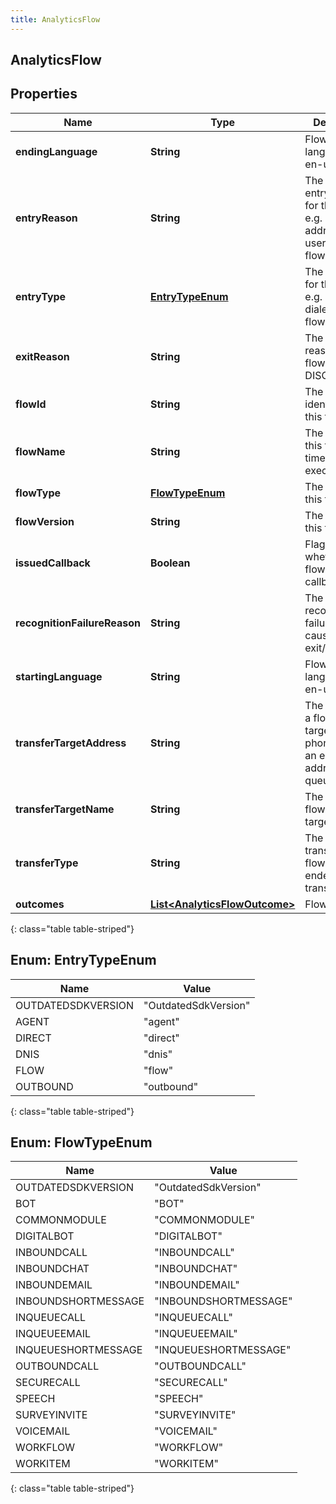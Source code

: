 ```yaml
---
title: AnalyticsFlow
---
```


## AnalyticsFlow

## Properties

| Name                         | Type                                                                                 | Description                                                                                | Notes      |
| ---------------------------- | ------------------------------------------------------------------------------------ | ------------------------------------------------------------------------------------------ | ---------- |
| **endingLanguage**           | <!----><!---->**String**<!---->                                                      | Flow ending language, e.g. en-us                                                           | [optional] |
| **entryReason**              | <!----><!---->**String**<!---->                                                      | The particular entry reason for this flow, e.g. an address, userId, or flowId              | [optional] |
| **entryType**                | [**EntryTypeEnum**](#EntryTypeEnum)<!---->                                           | The entry type for this flow, e.g. dnis, dialer, agent, flow, or direct                    | [optional] |
| **exitReason**               | <!----><!---->**String**<!---->                                                      | The exit reason for this flow, e.g. DISCONNECT                                             | [optional] |
| **flowId**                   | <!----><!---->**String**<!---->                                                      | The unique identifier of this flow                                                         | [optional] |
| **flowName**                 | <!----><!---->**String**<!---->                                                      | The name of this flow at the time of flow execution                                        | [optional] |
| **flowType**                 | [**FlowTypeEnum**](#FlowTypeEnum)<!---->                                             | The type of this flow                                                                      | [optional] |
| **flowVersion**              | <!----><!---->**String**<!---->                                                      | The version of this flow                                                                   | [optional] |
| **issuedCallback**           | <!----><!---->**Boolean**<!---->                                                     | Flag indicating whether the flow issued a callback                                         | [optional] |
| **recognitionFailureReason** | <!----><!---->**String**<!---->                                                      | The recognition failure reason causing to exit/disconnect                                  | [optional] |
| **startingLanguage**         | <!----><!---->**String**<!---->                                                      | Flow starting language, e.g. en-us                                                         | [optional] |
| **transferTargetAddress**    | <!----><!---->**String**<!---->                                                      | The address of a flow transfer target, e.g. a phone number, an email address, or a queueId | [optional] |
| **transferTargetName**       | <!----><!---->**String**<!---->                                                      | The name of a flow transfer target                                                         | [optional] |
| **transferType**             | <!----><!---->**String**<!---->                                                      | The type of transfer for flows that ended with a transfer                                  | [optional] |
| **outcomes**                 | <!----><!---->[**List&lt;AnalyticsFlowOutcome&gt;**](AnalyticsFlowOutcome.md)<!----> | Flow outcomes                                                                              | [optional] |

{: class="table table-striped"}

<a name="EntryTypeEnum"></a>

## Enum: EntryTypeEnum

| Name               | Value                          |
| ------------------ | ------------------------------ |
| OUTDATEDSDKVERSION | &quot;OutdatedSdkVersion&quot; |
| AGENT              | &quot;agent&quot;              |
| DIRECT             | &quot;direct&quot;             |
| DNIS               | &quot;dnis&quot;               |
| FLOW               | &quot;flow&quot;               |
| OUTBOUND           | &quot;outbound&quot;           |

{: class="table table-striped"}

<a name="FlowTypeEnum"></a>

## Enum: FlowTypeEnum

| Name                | Value                           |
| ------------------- | ------------------------------- |
| OUTDATEDSDKVERSION  | &quot;OutdatedSdkVersion&quot;  |
| BOT                 | &quot;BOT&quot;                 |
| COMMONMODULE        | &quot;COMMONMODULE&quot;        |
| DIGITALBOT          | &quot;DIGITALBOT&quot;          |
| INBOUNDCALL         | &quot;INBOUNDCALL&quot;         |
| INBOUNDCHAT         | &quot;INBOUNDCHAT&quot;         |
| INBOUNDEMAIL        | &quot;INBOUNDEMAIL&quot;        |
| INBOUNDSHORTMESSAGE | &quot;INBOUNDSHORTMESSAGE&quot; |
| INQUEUECALL         | &quot;INQUEUECALL&quot;         |
| INQUEUEEMAIL        | &quot;INQUEUEEMAIL&quot;        |
| INQUEUESHORTMESSAGE | &quot;INQUEUESHORTMESSAGE&quot; |
| OUTBOUNDCALL        | &quot;OUTBOUNDCALL&quot;        |
| SECURECALL          | &quot;SECURECALL&quot;          |
| SPEECH              | &quot;SPEECH&quot;              |
| SURVEYINVITE        | &quot;SURVEYINVITE&quot;        |
| VOICEMAIL           | &quot;VOICEMAIL&quot;           |
| WORKFLOW            | &quot;WORKFLOW&quot;            |
| WORKITEM            | &quot;WORKITEM&quot;            |

{: class="table table-striped"}
